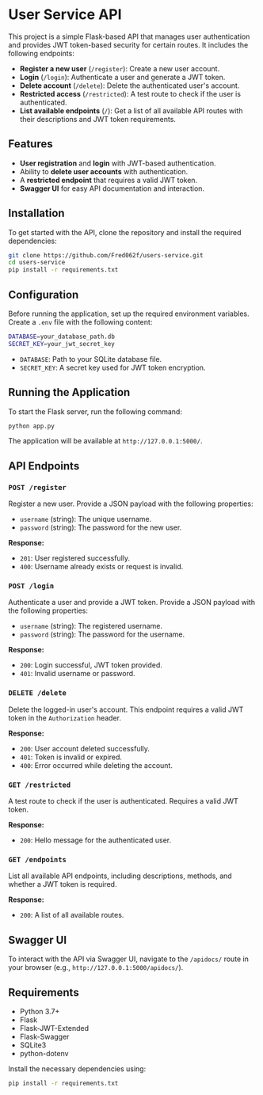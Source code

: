 # User Service API

This project is a simple Flask-based API that manages user authentication and provides JWT token-based security for certain routes. It includes the following endpoints:

- **Register a new user** (`/register`): Create a new user account.
- **Login** (`/login`): Authenticate a user and generate a JWT token.
- **Delete account** (`/delete`): Delete the authenticated user's account.
- **Restricted access** (`/restricted`): A test route to check if the user is authenticated.
- **List available endpoints** (`/`): Get a list of all available API routes with their descriptions and JWT token requirements.

## Features

- **User registration** and **login** with JWT-based authentication.
- Ability to **delete user accounts** with authentication.
- A **restricted endpoint** that requires a valid JWT token.
- **Swagger UI** for easy API documentation and interaction.

## Installation

To get started with the API, clone the repository and install the required dependencies:

```bash
git clone https://github.com/Fred062f/users-service.git
cd users-service
pip install -r requirements.txt
```

## Configuration

Before running the application, set up the required environment variables. Create a `.env` file with the following content:

```bash
DATABASE=your_database_path.db
SECRET_KEY=your_jwt_secret_key
```

- `DATABASE`: Path to your SQLite database file.
- `SECRET_KEY`: A secret key used for JWT token encryption.

## Running the Application

To start the Flask server, run the following command:

```bash
python app.py
```

The application will be available at `http://127.0.0.1:5000/`.

## API Endpoints

### `POST /register`
Register a new user. Provide a JSON payload with the following properties:
- `username` (string): The unique username.
- `password` (string): The password for the new user.

**Response:**
- `201`: User registered successfully.
- `400`: Username already exists or request is invalid.

### `POST /login`
Authenticate a user and provide a JWT token. Provide a JSON payload with the following properties:
- `username` (string): The registered username.
- `password` (string): The password for the username.

**Response:**
- `200`: Login successful, JWT token provided.
- `401`: Invalid username or password.

### `DELETE /delete`
Delete the logged-in user's account. This endpoint requires a valid JWT token in the `Authorization` header.

**Response:**
- `200`: User account deleted successfully.
- `401`: Token is invalid or expired.
- `400`: Error occurred while deleting the account.

### `GET /restricted`
A test route to check if the user is authenticated. Requires a valid JWT token.

**Response:**
- `200`: Hello message for the authenticated user.

### `GET /endpoints`
List all available API endpoints, including descriptions, methods, and whether a JWT token is required.

**Response:**
- `200`: A list of all available routes.

## Swagger UI

To interact with the API via Swagger UI, navigate to the `/apidocs/` route in your browser (e.g., `http://127.0.0.1:5000/apidocs/`).

## Requirements

- Python 3.7+
- Flask
- Flask-JWT-Extended
- Flask-Swagger
- SQLite3
- python-dotenv

Install the necessary dependencies using:

```bash
pip install -r requirements.txt
```
